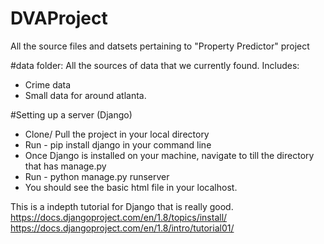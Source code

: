 # DVAProject
All the source files and datsets pertaining to "Property Predictor" project

#data folder:
All the sources of data that we currently found. Includes:
- Crime data
- Small data for around atlanta.

#Setting up a server (Django)
- Clone/ Pull the project in your local directory
- Run - pip install django in your command line
- Once Django is installed on your machine, navigate to till the directory that has manage.py
- Run - python manage.py runserver
- You should see the basic html file in your localhost. 

This is a indepth tutorial for Django that is really good. 
https://docs.djangoproject.com/en/1.8/topics/install/
https://docs.djangoproject.com/en/1.8/intro/tutorial01/

 


